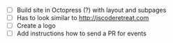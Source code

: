 - [ ] Build site in Octopress (?) with layout and subpages
- [ ] Has to look similar to http://jscoderetreat.com
- [ ] Create a logo
- [ ] Add instructions how to send a PR for events
